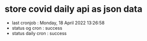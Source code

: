 # store covid daily api as json data

- last cronjob : Monday, 18 April 2022 13:26:58
- status og cron : success
- status daily cron : success
      
      
